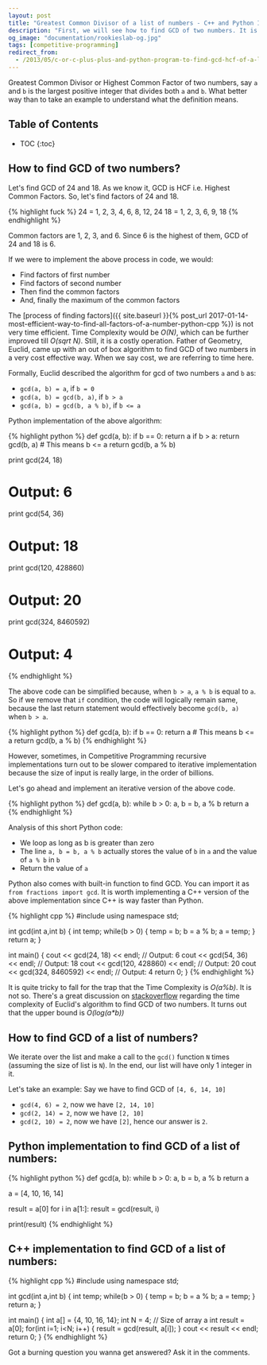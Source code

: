 ```yaml
---
layout: post
title: "Greatest Common Divisor of a list of numbers - C++ and Python Implementation"
description: "First, we will see how to find GCD of two numbers. It is also known as Highest Common Factor - HCF. Then we will move on to find the GCD of a list of numbers and code it in both C++ as well as Python"
og_image: "documentation/rookieslab-og.jpg"
tags: [competitive-programming]
redirect_from:
  - /2013/05/c-or-c-plus-plus-and-python-program-to-find-gcd-hcf-of-a-list-array.html
---
```


Greatest Common Divisor or Highest Common Factor of two numbers, say `a` and `b` is the largest positive integer that divides both `a` and `b`. What better way than to take an example to understand what the definition means.

<h2> Table of Contents </h2>

* TOC
{:toc}

## How to find GCD of two numbers?

Let's find GCD of 24 and 18. As we know it, GCD is HCF i.e. Highest Common Factors. So, let's find factors of 24 and 18.

{% highlight fuck %}
24 = 1, 2, 3, 4, 6, 8, 12, 24
18 = 1, 2, 3, 6, 9, 18
{% endhighlight %}

Common factors are 1, 2, 3, and 6. Since 6 is the highest of them, GCD of 24 and 18 is 6.

If we were to implement the above process in code, we would:

 - Find factors of first number
 - Find factors of second number
 - Then find the common factors
 - And, finally the maximum of the common factors

The [process of finding factors]({{ site.baseurl }}{% post_url 2017-01-14-most-efficient-way-to-find-all-factors-of-a-number-python-cpp %}) is not very time efficient. Time Complexity would be *O(N)*, which can be further improved till *O(sqrt N)*. Still, it is a costly operation. Father of Geometry, Euclid, came up with an out of box algorithm to find GCD of two numbers in a very cost effective way. When we say cost, we are referring to time here.

Formally, Euclid described the algorithm for gcd of two numbers `a` and `b` as:

 - `gcd(a, b) = a`, if `b = 0`
 - `gcd(a, b) = gcd(b, a)`, if `b > a`
 - `gcd(a, b) = gcd(b, a % b)`, if `b <= a`

Python implementation of the above algorithm:

{% highlight python %}
def gcd(a, b):
    if b == 0:
        return a
    if b > a:
        return gcd(b, a)
    # This means b <= a
    return gcd(b, a % b)

print gcd(24, 18)
# Output: 6
print gcd(54, 36)
# Output: 18
print gcd(120, 428860)
# Output: 20
print gcd(324, 8460592)
# Output: 4
{% endhighlight %}

The above code can be simplified because, when `b > a`, `a % b` is equal to `a`. So if we remove that `if` condition, the code will logically remain same, because the last return statement would effectively become `gcd(b, a)` when `b > a`.

{% highlight python %}
def gcd(a, b):
    if b == 0:
        return a
    # This means b <= a
    return gcd(b, a % b)
{% endhighlight %}

However, sometimes, in Competitive Programming recursive implementations turn out to be slower compared to iterative implementation because the size of input is really large, in the order of billions.

Let's go ahead and implement an iterative version of the above code.

{% highlight python %}
def gcd(a, b):
    while b > 0:
        a, b = b, a % b
    return a
{% endhighlight %}

Analysis of this short Python code:

 - We loop as long as b is greater than zero
 - The line `a, b = b, a % b` actually stores the value of `b` in `a` and the value of `a % b` in `b`
 - Return the value of `a`

Python also comes with built-in function to find GCD. You can import it as `from fractions import gcd`.
It is worth implementing a C++ version of the above implementation since C++ is way faster than Python.

{% highlight cpp %}
#include <iostream>
using namespace std;

int gcd(int a,int b) {
    int temp;
    while(b > 0) {
        temp = b;
        b = a % b;
        a = temp;
    }
    return a;
}

int main() {
    cout << gcd(24, 18) << endl; // Output: 6
    cout << gcd(54, 36) << endl; // Output: 18
    cout << gcd(120, 428860) << endl; // Output: 20
    cout << gcd(324, 8460592) << endl; // Output: 4
    return 0;
}
{% endhighlight %}

It is quite tricky to fall for the trap that the Time Complexity is *O(a%b)*. It is not so. There's a great discussion on [stackoverflow](http://stackoverflow.com/a/3981010) regarding the time complexity of Euclid's algorithm to find GCD of two numbers. It turns out that the upper bound is *O(log(a\*b))*

## How to find GCD of a list of numbers?

We iterate over the list and make a call to the `gcd()` function `N` times (assuming the size of list is `N`). In the end, our list will have only 1 integer in it.

Let's take an example: Say we have to find GCD of `[4, 6, 14, 10]`

 - `gcd(4, 6) = 2`, now we have `[2, 14, 10]`
 - `gcd(2, 14) = 2`, now we have `[2, 10]`
 - `gcd(2, 10) = 2`, now we have `[2]`, hence our answer is `2`.


## Python implementation to find GCD of a list of numbers:

{% highlight python %}
def gcd(a, b):
    while b > 0:
        a, b = b, a % b
    return a

a = [4, 10, 16, 14]

result = a[0]
for i in a[1:]:
    result = gcd(result, i)

print(result)
{% endhighlight %}

## C++ implementation to find GCD of a list of numbers:

{% highlight cpp %}
#include <iostream>
using namespace std;

int gcd(int a,int b) {
    int temp;
    while(b > 0) {
        temp = b;
        b = a % b;
        a = temp;
    }
    return a;
}

int main() {
    int a[] = {4, 10, 16, 14};
    int N = 4; // Size of array a
    int result = a[0];
    for(int i=1; i<N; i++) {
        result = gcd(result, a[i]);
    }
    cout << result << endl;
    return 0;
}
{% endhighlight %}

Got a burning question you wanna get answered? Ask it in the comments.
